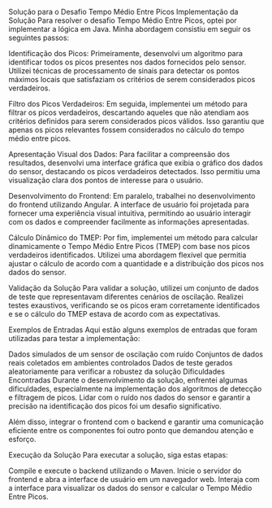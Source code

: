 Solução para o Desafio Tempo Médio Entre Picos
Implementação da Solução
Para resolver o desafio Tempo Médio Entre Picos, optei por implementar a lógica em Java. Minha abordagem consistiu em seguir os seguintes passos:

Identificação dos Picos: Primeiramente, desenvolvi um algoritmo para identificar todos os picos presentes nos dados fornecidos pelo sensor. Utilizei técnicas de processamento de sinais para detectar os pontos máximos locais que satisfaziam os critérios de serem considerados picos verdadeiros.

Filtro dos Picos Verdadeiros: Em seguida, implementei um método para filtrar os picos verdadeiros, descartando aqueles que não atendiam aos critérios definidos para serem considerados picos válidos. Isso garantiu que apenas os picos relevantes fossem considerados no cálculo do tempo médio entre picos.

Apresentação Visual dos Dados: Para facilitar a compreensão dos resultados, desenvolvi uma interface gráfica que exibia o gráfico dos dados do sensor, destacando os picos verdadeiros detectados. Isso permitiu uma visualização clara dos pontos de interesse para o usuário.

Desenvolvimento do Frontend: Em paralelo, trabalhei no desenvolvimento do frontend utilizando Angular. A interface de usuário foi projetada para fornecer uma experiência visual intuitiva, permitindo ao usuário interagir com os dados e compreender facilmente as informações apresentadas.

Cálculo Dinâmico do TMEP: Por fim, implementei um método para calcular dinamicamente o Tempo Médio Entre Picos (TMEP) com base nos picos verdadeiros identificados. Utilizei uma abordagem flexível que permitia ajustar o cálculo de acordo com a quantidade e a distribuição dos picos nos dados do sensor.

Validação da Solução
Para validar a solução, utilizei um conjunto de dados de teste que representavam diferentes cenários de oscilação. Realizei testes exaustivos, verificando se os picos eram corretamente identificados e se o cálculo do TMEP estava de acordo com as expectativas.

Exemplos de Entradas
Aqui estão alguns exemplos de entradas que foram utilizadas para testar a implementação:

Dados simulados de um sensor de oscilação com ruído
Conjuntos de dados reais coletados em ambientes controlados
Dados de teste gerados aleatoriamente para verificar a robustez da solução
Dificuldades Encontradas
Durante o desenvolvimento da solução, enfrentei algumas dificuldades, especialmente na implementação dos algoritmos de detecção e filtragem de picos. Lidar com o ruído nos dados do sensor e garantir a precisão na identificação dos picos foi um desafio significativo.

Além disso, integrar o frontend com o backend e garantir uma comunicação eficiente entre os componentes foi outro ponto que demandou atenção e esforço.

Execução da Solução
Para executar a solução, siga estas etapas:

Compile e execute o backend utilizando o Maven.
Inicie o servidor do frontend e abra a interface de usuário em um navegador web.
Interaja com a interface para visualizar os dados do sensor e calcular o Tempo Médio Entre Picos.
